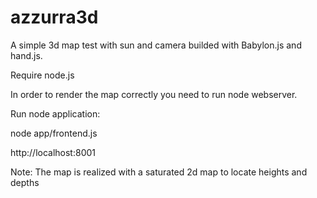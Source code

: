 # azzurra3d

A simple 3d map test with sun and camera builded with Babylon.js and hand.js.

Require node.js

In order to render the map correctly you need to run node webserver.

Run node application:

node app/frontend.js

http://localhost:8001

Note:
The map is realized with a saturated 2d map to locate heights and depths
